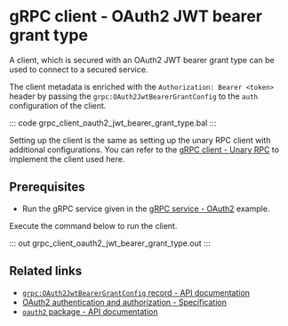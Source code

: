 # gRPC client - OAuth2 JWT bearer grant type 

A client, which is secured with an OAuth2 JWT bearer grant type can be used to connect to a secured service.

The client metadata is enriched with the `Authorization: Bearer <token>` header by passing the `grpc:OAuth2JwtBearerGrantConfig` to the `auth` configuration of the client.

   ::: code grpc_client_oauth2_jwt_bearer_grant_type.bal :::

Setting up the client is the same as setting up the unary RPC client with additional configurations. You can refer to the [gRPC client - Unary RPC](/learn/by-example/grpc-client-unary/) to implement the client used here.

## Prerequisites
- Run the gRPC service given in the [gRPC service - OAuth2](/learn/by-example/grpc-service-oauth2/) example.

Execute the command below to run the client.

   ::: out grpc_client_oauth2_jwt_bearer_grant_type.out :::

## Related links
- [`grpc:OAuth2JwtBearerGrantConfig` record - API documentation](https://lib.ballerina.io/ballerina/grpc/latest/records/OAuth2JwtBearerGrantConfig)
- [OAuth2 authentication and authorization - Specification](/spec/grpc/#5118-client---oauth2)
- [`oauth2` package - API documentation](https://lib.ballerina.io/ballerina/oauth2/latest/)
